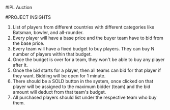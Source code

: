 #IPL Auction

#PROJECT INSIGHTS
1. List of players from different countries with different categories like Batsman, bowler, and all-rounder.
2. Every player will have a base price and the buyer team have to bid from the base price.
3. Every team will have a fixed budget to buy players. They can buy N number of players within that budget.
4. Once the budget is over for a team, they won't be able to buy any player after it.
5. Once the bid starts for a player, then all teams can bid for that player if they want. Bidding will be open for 1 minute.
6. There should be a SOLD button in the system, once clicked on that player will be assigned to the maximum bidder (team) and the bid amount will deduct from that team's budget.
7. All purchased players should list under the respective team who buy them.